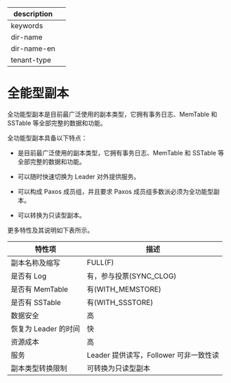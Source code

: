 |description||
|---|---|
|keywords||
|dir-name||
|dir-name-en||
|tenant-type||

# 全能型副本

全功能型副本是目前最广泛使用的副本类型，它拥有事务日志、MemTable 和 SSTable 等全部完整的数据和功能。

全功能型副本具备以下特点：

* 是目前最广泛使用的副本类型，它拥有事务日志、MemTable 和 SSTable 等全部完整的数据和功能。

* 可以随时快速切换为 Leader 对外提供服务。

* 可以构成 Paxos 成员组，并且要求 Paxos 成员组多数派必须为全功能型副本。

* 可以转换为只读型副本。

更多特性及其说明如下表所示。

|      特性项       |             描述              |
|----------------|-----------------------------|
| 副本名称及缩写        | FULL(F)                     |
| 是否有 Log        | 有，参与投票(SYNC_CLOG)           |
| 是否有 MemTable   | 有(WITH_MEMSTORE)            |
| 是否有 SSTable    | 有(WITH_SSSTORE)             |
| 数据安全           | 高                           |
| 恢复为 Leader 的时间 | 快                           |
| 资源成本           | 高                           |
| 服务             | Leader 提供读写，Follower 可非一致性读 |
| 副本类型转换限制       | 可转换为只读型副本       |
